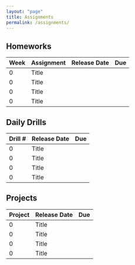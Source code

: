 ```yaml
---
layout: "page"
title: Assignments
permalink: /assignments/
---
```

## Homeworks

| Week        | Assignment  | Release Date | Due         | 
| ----------- | ----------- | -----------  | ----------- |
| 0           | Title       |              |             |
| 0           | Title       |              |             |
| 0           | Title       |              |             |
| 0           | Title       |              |             |

## Daily Drills

| Drill #     | Release Date | Due          |
| ----------- | -----------  | -----------  |
| 0           | Title        |              |
| 0           | Title        |              |
| 0           | Title        |              |
| 0           | Title        |              |

## Projects

| Project     | Release Date | Due          |
| ----------- | -----------  | -----------  |
| 0           | Title        |              |
| 0           | Title        |              |
| 0           | Title        |              |
| 0           | Title        |              |
